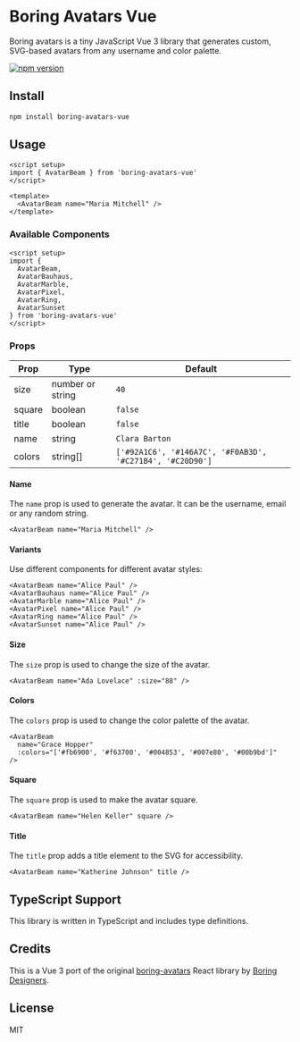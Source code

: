 # Boring Avatars Vue

Boring avatars is a tiny JavaScript Vue 3 library that generates custom, SVG-based avatars from any username and color palette.

<a href="https://www.npmjs.com/package/boring-avatars-vue">

![npm version](https://badgen.net/npm/v/boring-avatars-vue)

</a>

## Install

```bash
npm install boring-avatars-vue
```

## Usage

```vue
<script setup>
import { AvatarBeam } from 'boring-avatars-vue'
</script>

<template>
  <AvatarBeam name="Maria Mitchell" />
</template>
```

### Available Components

```vue
<script setup>
import { 
  AvatarBeam,
  AvatarBauhaus,
  AvatarMarble,
  AvatarPixel,
  AvatarRing,
  AvatarSunset
} from 'boring-avatars-vue'
</script>
```

### Props

| Prop    | Type             | Default                                                   |
|---------|------------------|-----------------------------------------------------------|
| size    | number or string | `40`                                                      |
| square  | boolean          | `false`                                                   |
| title   | boolean          | `false`                                                   |
| name    | string           | `Clara Barton`                                            |
| colors  | string[]         | `['#92A1C6', '#146A7C', '#F0AB3D', '#C271B4', '#C20D90']` | 


#### Name
The `name` prop is used to generate the avatar. It can be the username, email or any random string.

```vue
<AvatarBeam name="Maria Mitchell" />
```

#### Variants
Use different components for different avatar styles:

```vue
<AvatarBeam name="Alice Paul" />
<AvatarBauhaus name="Alice Paul" />
<AvatarMarble name="Alice Paul" />
<AvatarPixel name="Alice Paul" />
<AvatarRing name="Alice Paul" />
<AvatarSunset name="Alice Paul" />
```

#### Size
The `size` prop is used to change the size of the avatar.

```vue
<AvatarBeam name="Ada Lovelace" :size="88" />
```

#### Colors
The `colors` prop is used to change the color palette of the avatar.

```vue
<AvatarBeam 
  name="Grace Hopper" 
  :colors="['#fb6900', '#f63700', '#004853', '#007e80', '#00b9bd']" 
/>
```

#### Square
The `square` prop is used to make the avatar square.

```vue
<AvatarBeam name="Helen Keller" square />
```

#### Title
The `title` prop adds a title element to the SVG for accessibility.

```vue
<AvatarBeam name="Katherine Johnson" title />
```

## TypeScript Support

This library is written in TypeScript and includes type definitions.

## Credits

This is a Vue 3 port of the original [boring-avatars](https://github.com/boringdesigners/boring-avatars) React library by [Boring Designers](https://boringavatars.com).

## License

MIT
